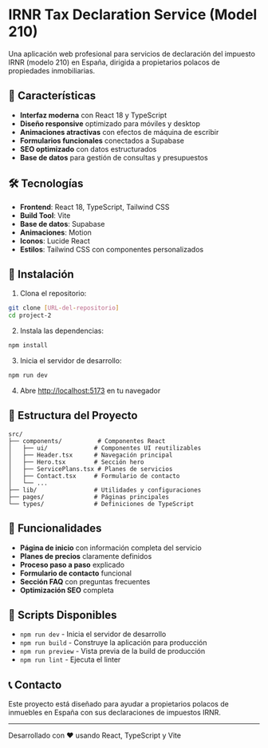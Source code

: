 # IRNR Tax Declaration Service (Model 210)

Una aplicación web profesional para servicios de declaración del impuesto IRNR (modelo 210) en España, dirigida a propietarios polacos de propiedades inmobiliarias.

## 🌟 Características

- **Interfaz moderna** con React 18 y TypeScript
- **Diseño responsive** optimizado para móviles y desktop
- **Animaciones atractivas** con efectos de máquina de escribir
- **Formularios funcionales** conectados a Supabase
- **SEO optimizado** con datos estructurados
- **Base de datos** para gestión de consultas y presupuestos

## 🛠️ Tecnologías

- **Frontend**: React 18, TypeScript, Tailwind CSS
- **Build Tool**: Vite
- **Base de datos**: Supabase
- **Animaciones**: Motion
- **Iconos**: Lucide React
- **Estilos**: Tailwind CSS con componentes personalizados

## 🚀 Instalación

1. Clona el repositorio:
```bash
git clone [URL-del-repositorio]
cd project-2
```

2. Instala las dependencias:
```bash
npm install
```

3. Inicia el servidor de desarrollo:
```bash
npm run dev
```

4. Abre [http://localhost:5173](http://localhost:5173) en tu navegador

## 📁 Estructura del Proyecto

```
src/
├── components/          # Componentes React
│   ├── ui/             # Componentes UI reutilizables
│   ├── Header.tsx      # Navegación principal
│   ├── Hero.tsx        # Sección hero
│   ├── ServicePlans.tsx # Planes de servicios
│   ├── Contact.tsx     # Formulario de contacto
│   └── ...
├── lib/                # Utilidades y configuraciones
├── pages/              # Páginas principales
└── types/              # Definiciones de TypeScript
```

## 🎯 Funcionalidades

- **Página de inicio** con información completa del servicio
- **Planes de precios** claramente definidos
- **Proceso paso a paso** explicado
- **Formulario de contacto** funcional
- **Sección FAQ** con preguntas frecuentes
- **Optimización SEO** completa

## 🔧 Scripts Disponibles

- `npm run dev` - Inicia el servidor de desarrollo
- `npm run build` - Construye la aplicación para producción
- `npm run preview` - Vista previa de la build de producción
- `npm run lint` - Ejecuta el linter

## 📞 Contacto

Este proyecto está diseñado para ayudar a propietarios polacos de inmuebles en España con sus declaraciones de impuestos IRNR.

---

Desarrollado con ❤️ usando React, TypeScript y Vite